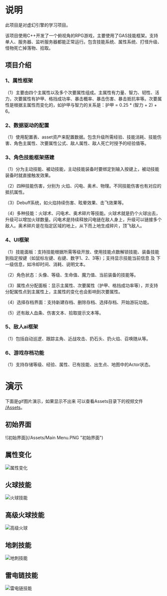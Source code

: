 # 说明
此项目是对虚幻引擎的学习项目。

该项目使用C++开发了一个俯视角的RPG游戏，主要使用了GAS技能框架。支持单人、服务器、监听服务器都能正常运行。包含技能系统、属性系统、打怪升级、怪物死亡掉落物、拾取。

## 项目介绍
### 1、属性框架

（1）主要由四个主属性以及多个次要属性组成。主属性有力量、智力、韧性、活力，次要属性有护甲、格挡成功率、暴击概率、暴击伤害、暴击抵抗率等。次要属性是根据主属性而变化的，如护甲与智力的关系是：护甲 = 0.25 * (智力 + 2) + 6。

### 2、数据驱动的配置

（1）使用配置表、asset资产来配置数据。包含升级所需经验、技能消耗、技能伤害、角色主属性、次要属性公式、敌人属性、敌人死亡时授予的经验值等。

### 3、角色技能框架搭建

（1）分为主动技能、被动技能，主动技能装备时要绑定到输入按键上，被动技能装备时就直接触发效果。

（2）四种技能伤害，分别为 火焰、闪电、奥术、物理。不同技能伤害也有对应的抵抗属性。

（3）Debuff系统，如火焰持续伤害、眩晕效果、击飞效果等。

（4）多种技能：火球术、闪电术、奥术碎片等技能。火球术就是扔个火球出去，升级可以增加火球数量。闪电术是持续释放闪电链在敌人身上，升级可以链接多个敌人。奥术碎片是在指定区域的地上，从下而上地生成碎片，顶飞敌人。

### 4、UI框架

（1）技能面板：支持技能根据所需等级开放、使用技能点数解锁技能、装备技能到指定按键（如鼠标左键、右键、数字1、2、3等）；支持显示技能当前信息 及 下一级信息，如冷却时间、消耗、说明文本。

（2）角色状态：头像、等级、生命值、魔力值、当前装备的技能等。

（3）属性点分配面板：显示主属性、次要属性（护甲、格挡成功率等），并支持分配属性点到主属性上，主属性的变化也会影响到次要属性。

（4）选择存档界面：支持新建存档、删除存档、选择存档、开始游玩功能。

（5）还有敌人血条、伤害文本、拾取提示文本等。

### 5、敌人ai框架
（1）包括自动巡逻、跟踪主角、近战攻击、扔石头、扔火焰、召唤随从等。

### 6、游戏存档功能
（1）支持存储等级、经验、属性、已有技能、出生点、地图中的Actor状态。

# 演示
下面是gif图片演示，如果显示不出来 可以查看Assets目录下的视频文件 [/Assets](https://github.com/SetHeader/GDProject/tree/main/Assets)。

## 初始界面
![初始界面](/Assets/Main Menu.PNG "初始界面")
## 属性变化
![属性变化](/Assets/AttributeMenu.gif "属性变化")
## 火球技能
![火球技能](/Assets/Firebolt.gif "火球技能")
## 高级火球技能
![高级火球](/Assets/AdvancedFirebolt.gif "高级火球技能")
## 地刺技能
![地刺技能](/Assets/ArcaneShards.gif "地刺技能")
## 雷电链技能
![雷电链技能](/Assets/BeamSpell.gif "雷电链技能")

